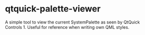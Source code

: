 # qtquick-palette-viewer
A simple tool to view the current SystemPalette as seen by QtQuick Controls 1. Useful for reference when writing own QML styles.
